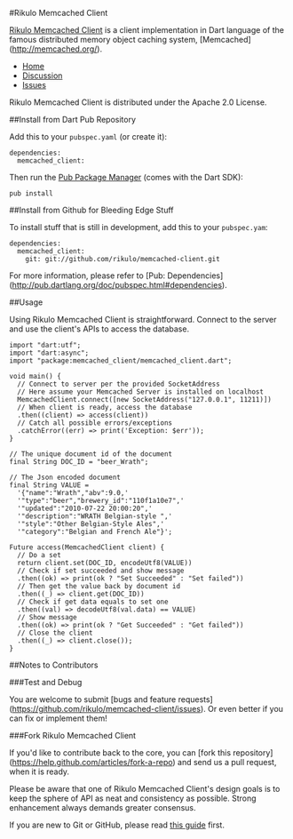 #Rikulo Memcached Client

[Rikulo Memcached Client](http://rikulo.org) is a client implementation in Dart 
language of the famous distributed memory object caching system, [Memcached]
(http://memcached.org/).

* [Home](http://rikulo.org)
* [Discussion](http://stackoverflow.com/questions/tagged/rikulo)
* [Issues](https://github.com/rikulo/memcached-client/issues)

Rikulo Memcached Client is distributed under the Apache 2.0 License.

##Install from Dart Pub Repository

Add this to your `pubspec.yaml` (or create it):

    dependencies:
      memcached_client:

Then run the [Pub Package Manager](http://pub.dartlang.org/doc) (comes with 
the Dart SDK):

    pub install

##Install from Github for Bleeding Edge Stuff

To install stuff that is still in development, add this to your `pubspec.yam`:

    dependencies:
      memcached_client:
        git: git://github.com/rikulo/memcached-client.git

For more information, please refer to [Pub: Dependencies]
(http://pub.dartlang.org/doc/pubspec.html#dependencies).

##Usage

Using Rikulo Memcached Client is straightforward. Connect to the server and
use the client's APIs to access the database.

    import "dart:utf";
    import "dart:async";
    import "package:memcached_client/memcached_client.dart";
    
    void main() {
      // Connect to server per the provided SocketAddress
      // Here assume your Memcached Server is installed on localhost
      MemcachedClient.connect([new SocketAddress("127.0.0.1", 11211)])
      // When client is ready, access the database
      .then((client) => access(client))
      // Catch all possible errors/exceptions
      .catchError((err) => print('Exception: $err'));
    }
    
    // The unique document id of the document
    final String DOC_ID = "beer_Wrath";
    
    // The Json encoded document
    final String VALUE =
      '{"name":"Wrath","abv":9.0,'
      '"type":"beer","brewery_id":"110f1a10e7",'
      '"updated":"2010-07-22 20:00:20",'
      '"description":"WRATH Belgian-style ",'
      '"style":"Other Belgian-Style Ales",'
      '"category":"Belgian and French Ale"}';
    
    Future access(MemcachedClient client) {
      // Do a set
      return client.set(DOC_ID, encodeUtf8(VALUE))
      // Check if set succeeded and show message
      .then((ok) => print(ok ? "Set Succeeded" : "Set failed"))
      // Then get the value back by document id
      .then((_) => client.get(DOC_ID))
      // Check if get data equals to set one
      .then((val) => decodeUtf8(val.data) == VALUE)
      // Show message
      .then((ok) => print(ok ? "Get Succeeded" : "Get failed"))
      // Close the client
      .then((_) => client.close());
    }

##Notes to Contributors

###Test and Debug

You are welcome to submit [bugs and feature requests]
(https://github.com/rikulo/memcached-client/issues). Or even better if you can 
fix or implement them!

###Fork Rikulo Memcached Client

If you'd like to contribute back to the core, you can [fork this repository]
(https://help.github.com/articles/fork-a-repo) and send us a pull request, 
when it is ready.

Please be aware that one of Rikulo Memcached Client's design goals is to 
keep the sphere of API as neat and consistency as possible. Strong enhancement 
always demands greater consensus.

If you are new to Git or GitHub, please read 
[this guide](https://help.github.com/) first.
